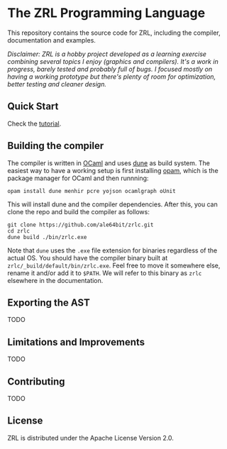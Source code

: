 # The ZRL Programming Language

This repository contains the source code for ZRL, including the compiler, documentation and examples.

*Disclaimer: ZRL is a hobby project developed as a learning exercise combining several topics I enjoy (graphics and compilers). It's a work in progress, barely tested and probably full of bugs. I focused mostly on having a working prototype but there's plenty of room for optimization, better testing and cleaner design.*

## Quick Start

Check the [tutorial](docs/tutorial/README.md).

## Building the compiler

The compiler is written in [OCaml](https://en.wikipedia.org/wiki/OCaml) and uses [dune](https://dune.build/) as build system. The easiest way to have a working setup is first installing [opam](https://opam.ocaml.org/), which is the package manager for OCaml and then runnning:

```
opam install dune menhir pcre yojson ocamlgraph oUnit
```

This will install dune and the compiler dependencies. After this, you can clone the repo and build the compiler as follows:

```
git clone https://github.com/ale64bit/zrlc.git
cd zrlc
dune build ./bin/zrlc.exe
```

Note that `dune` uses the `.exe` file extension for binaries regardless of the actual OS. You should have the compiler binary built at `zrlc/_build/default/bin/zrlc.exe`. Feel free to move it somewhere else, rename it and/or add it to `$PATH`. We will refer to this binary as `zrlc` elsewhere in the documentation.

## Exporting the AST

TODO

## Limitations and Improvements

TODO

## Contributing

TODO

## License

ZRL is distributed under the Apache License Version 2.0.

